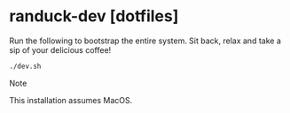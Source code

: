 # randuck-dev [dotfiles]

Run the following to bootstrap the entire system. Sit back, relax and take a sip of your delicious coffee!

```sh
./dev.sh
```

> [!NOTE]
> This installation assumes MacOS.
